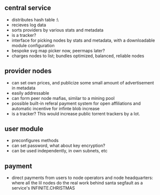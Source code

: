 ## central service

* distributes hash table :\
* recieves log data 
* sorts providers by various stats and metadata
* is a tracker?
* interface for picking nodes by stats and metadata, with a downloadable module configuration
* bespoke svg map picker now, peermaps later?
* charges nodes to list; bundles optimized, balanced, reliable nodes

## provider nodes

* can set own prices, and publicize some small amount of advertisement in metadata
* easily addressable
* can form peer node mafias, similar to a mining pool 
* possible built-in referal payment system for open affiliations and automatic incentive for infinte blob increase
* is a tracker?  This would increase public torrent trackers by a lot.

## user module

* preconfigures methods 
* can set password, what about key encryption?
* can be used independently, in own subnets, etc

## payment

* direct payments from users to node operators and node headquarters: where all the lil nodes do the real work behind santa segfault as a service's INFINITE.CHRISTMAS


